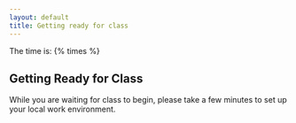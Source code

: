 ```yaml
---
layout: default
title: Getting ready for class
---
```


The time is: {% times %}

## Getting Ready for Class
While you are waiting for class to begin, please take a few minutes to set up your local work environment.
